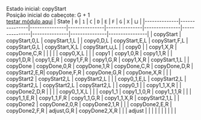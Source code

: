 Estado inicial: copyStart<br>
Posição inicial do cabeçote: G + 1<br>
[testar módulo aqui](https://github.com/SauloSamps/TimeCalculator/blob/main/caso%203/4.txt)
| State        | `0`           | `1`           | `C`           | `D`           | `E`           | `F`           | `G`           | `X`           | ⊔             |
|--------------|---------------|---------------|---------------|---------------|---------------|---------------|---------------|---------------|----------------|
| copyStart    | copyStart,0,L | copyStart,1,L |               | copy0,D,L     | copyStart,E,L | copyStart,F,L | copyStart,G,L | copyStart,X,L | copyStart,⊔,L  |
| copy0        |               | copy1,X,R     | copyDone,C,R  |               |               |               |               | copy0,X,L     |                |
| copy1        | copy1,0,R     | copy1,1,R     |               | copy1,D,R     | copy1,E,R     | copy1,F,R     | copy1,G,R     | copy1,X,R     | copyStart,1,L  |
| copyDone     | copyDone,0,R  | copyDone,1,R  | copyDone,C,R  | copyDone,D,R  | copyStart2,E,R| copyDone,F,R  | copyDone,G,R  | copyDone,X,R  |                |
| copyStart2   | copyStart2,L  | copyStart2,L  |               |               | copy0_1,E,L   | copyStart2,L  | copyStart2,L  | copyStart2,L  | copyStart2,L   |
| copy0_1      |               | copy1_1,X,R   |               | copyDone2,D,R |               |               |               | copy0_1,X,L   |                |
| copy1_1      | copy1_1,0,R   | copy1_1,1,R   |               |               | copy1_1,E,R   | copy1_1,F,R   | copy1_1,G,R   | copy1_1,X,R   | copyStart2,1,L |
| copyDone2    | copyDone2,0,R | copyDone2,1,R |               |               | copyDone2,E,R | copyDone2,F,R | adjust,G,R    | copyDone2,X,R |                |
| adjust       |               |               |               |               |               |               |               |               |                |

